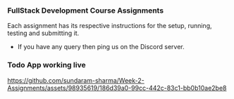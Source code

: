 ### FullStack Development Course Assignments
Each assignment has its respective instructions for the setup, running, testing and submitting it.

- If you have any query then ping us on the Discord server.
### Todo App working live
https://github.com/sundaram-sharma/Week-2-Assignments/assets/98935619/186d39a0-99cc-442c-83c1-bb0b10ae2be8

